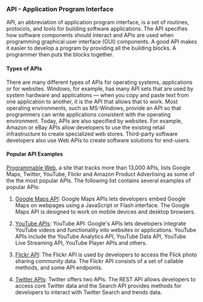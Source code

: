 ### API - Application Program Interface

API, an abbreviation of application program interface, is a set of routines, protocols, and tools for building software applications.
The API specifies how software components should interact and APIs are used when programming graphical user interface (GUI) components.
A good API makes it easier to develop a program by providing all the building blocks. A programmer then puts the blocks together.

#### Types of APIs

There are many different types of APIs for operating systems, applications or for websites.
Windows, for example, has many API sets that are used by system hardware and applications — when you copy and paste text from one application to another, it is the API that allows that to work.
Most operating environments, such as MS-Windows, provide an API so that programmers can write applications consistent with the operating environment.
Today, APIs are also specified by websites. For example, Amazon or eBay APIs allow developers to use the existing retail infrastructure to create specialized web stores. Third-party software developers also use Web APIs to create software solutions for end-users.

#### Popular API Examples

[Programmable Web](http://www.programmableweb.com/), a site that tracks more than 13,000 APIs, lists Google Maps, Twitter, YouTube, Flickr and Amazon Product Advertising as some of the the most popular APIs.
The following list contains several examples of popular APIs:

1. [Google Maps API](https://developers.google.com/maps/): Google Maps APIs lets developers embed Google Maps on webpages using a JavaScript or Flash interface. The Google Maps API is designed to work on mobile devices and desktop browsers.

2. [YouTube APIs](https://developers.google.com/youtube/): YouTube API: Google's APIs lets developers integrate YouTube videos and functionality into websites or applications. YouTube APIs include the YouTube Analytics API, YouTube Data API, YouTube Live Streaming API, YouTube Player APIs and others.

3. [Flickr API](https://www.flickr.com/services/api/): The Flickr API is used by developers to access the Flick photo sharing community data. The Flickr API consists of a set of callable methods, and some API endpoints.

4. [Twitter APIs](https://dev.twitter.com/): Twitter offers two APIs. The REST API allows developers to access core Twitter data and the Search API provides methods for developers to interact with Twitter Search and trends data.
